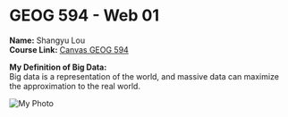 # GEOG 594 - Web 01

**Name:** Shangyu Lou  
**Course Link:** [Canvas GEOG 594](https://sdsu.instructure.com/courses/186022) 

**My Definition of Big Data:**  
Big data is a representation of the world, and massive data can maximize the approximation to the real world. 

![My Photo](https://github.com/slou4820/Movie/blob/main/IMG_6426.JPG)  

